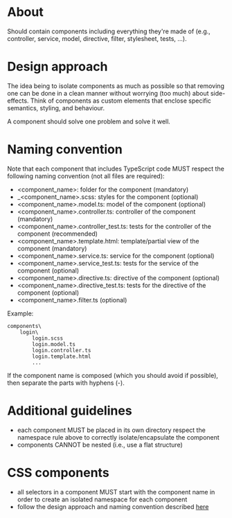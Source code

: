 # About
Should contain components including everything they're made of (e.g., controller, service, model, directive, filter, stylesheet, tests, ...).

# Design approach
The idea being to isolate components as much as possible so that removing one can be done in a clean manner without worrying (too much) about side-effects.
Think of components as custom elements that enclose specific semantics, styling, and behaviour.

A component should solve one problem and solve it well.

# Naming convention
Note that each component that includes TypeScript code MUST respect the following naming convention (not all files are required):
*  <component_name>: folder for the component (mandatory)
* _<component_name>.scss: styles for the component (optional)
*  <component_name>.model.ts: model of the component (optional)
*  <component_name>.controller.ts: controller of the component (mandatory)
*  <component_name>.controller_test.ts: tests for the controller of the component (recommended)
*  <component_name>.template.html: template/partial view of the component (mandatory)
*  <component_name>.service.ts: service for the component (optional)
*  <component_name>.service_test.ts: tests for the service of the component (optional)
*  <component_name>.directive.ts: directive of the component (optional)
*  <component_name>.directive_test.ts: tests for the directive of the component (optional)
*  <component_name>.filter.ts (optional)

Example:
```
components\
	login\
		login.scss
		login.model.ts
		login.controller.ts
		login.template.html
		...
```

If the component name is composed (which you should avoid if possible), then separate the parts with hyphens (-).

# Additional guidelines
* each component MUST be placed in its own directory
respect the namespace rule above to correctly isolate/encapsulate the component
* components CANNOT be nested (i.e., use a flat structure)

# CSS components
* all selectors in a component MUST start with the component name in order to create an isolated namespace for each component
* follow the design approach and naming convention described [here](../styles/README.md)
